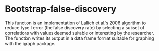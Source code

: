 # Bootstrap-false-discovery
This function is an implementation of Lallich et al.'s 2006 algorithm to reduce type I error (the false discovery rate) by selecting a subset of correlations with values deemed suitable or interesting by the researcher. The function writes its output in a data frame format suitable for graphing with the igraph package.
